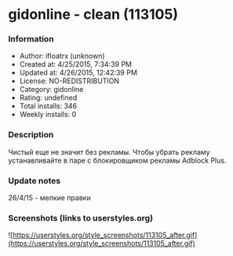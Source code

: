 # gidonline - clean (113105)

### Information
- Author: ifloatrx (unknown)
- Created at: 4/25/2015, 7:34:39 PM
- Updated at: 4/26/2015, 12:42:39 PM
- License: NO-REDISTRIBUTION
- Category: gidonline
- Rating: undefined
- Total installs: 346
- Weekly installs: 0


### Description
Чистый еще не значит без рекламы. 
Чтобы убрать рекламу устанавливайте в паре с блокировщиком рекламы Adblock Plus.

### Update notes
26/4/15 - мелкие правки

### Screenshots (links to userstyles.org)
![https://userstyles.org/style_screenshots/113105_after.gif](https://userstyles.org/style_screenshots/113105_after.gif)


